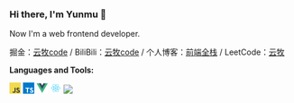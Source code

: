 ### Hi there, I'm Yunmu 👋

Now I'm a web frontend developer.

掘金：[云牧code](https://juejin.cn/user/1530130204207822) /
BiliBili：[云牧code](https://space.bilibili.com/145679856?spm_id_from=333.337.0.0) / 
个人博客：[前端全栈](https://xixixiaoyu.github.io/fe-blog-website/) / 
LeetCode：[云牧](https://leetcode.cn/u/yun-mu-z/)

**Languages and Tools:**  

<code><img height="20" src="https://raw.githubusercontent.com/github/explore/80688e429a7d4ef2fca1e82350fe8e3517d3494d/topics/javascript/javascript.png"></code>
<code><img height="20" src="https://raw.githubusercontent.com/github/explore/80688e429a7d4ef2fca1e82350fe8e3517d3494d/topics/typescript/typescript.png"></code>
<code><img height="20" src="https://raw.githubusercontent.com/github/explore/80688e429a7d4ef2fca1e82350fe8e3517d3494d/topics/vue/vue.png"></code>
<code><img height="20" src="https://raw.githubusercontent.com/github/explore/80688e429a7d4ef2fca1e82350fe8e3517d3494d/topics/react/react.png"></code>
<code><img height="20" src="https://i.328888.xyz/2023/05/10/iYmdAk.png"></code>
